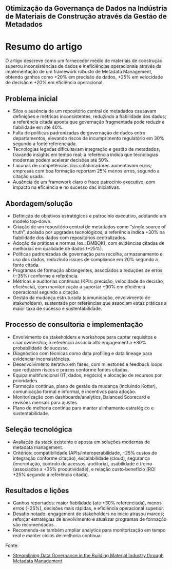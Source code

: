 ## Otimização da Governança de Dados na Indústria de Materiais de Construção através da Gestão de Metadados



# Resumo do artigo

O artigo descreve como um fornecedor médio de materiais de construção superou inconsistências de dados e ineficiências operacionais através da implementação de um framework robusto de Metadata Management, obtendo ganhos como +20% em precisão de dados, +25% em velocidade de decisão e +20% em eficiência operacional.

## Problema inicial
- Silos e ausência de um repositório central de metadados causavam definições e métricas inconsistentes, reduzindo a fiabilidade dos dados; a referência citada aponta que governação fragmentada pode reduzir a fiabilidade em até 40%.
- Falta de políticas padronizadas de governação de dados entre departamentos, elevando riscos de incumprimento regulatório em 30% segundo a fonte referenciada.
- Tecnologias legadas dificultavam integração e gestão de metadados, travando insights em tempo real; a referência indica que tecnologias modernas podem acelerar decisões até 50%.
- Lacunas de competências dos colaboradores aumentavam erros; empresas com boa formação reportam 25% menos erros, segundo a citação usada.
- Ausência de um framework claro e fraco patrocínio executivo, com impacto na eficiência e no sucesso das iniciativas.

## Abordagem/solução
- Definição de objetivos estratégicos e patrocínio executivo, adotando um modelo top‑down.
- Criação de um repositório central de metadados como “single source of truth”, apoiado por upgrades tecnológicos; a referência indica +30% na fiabilidade dos dados com repositórios centralizados.
- Adoção de práticas e normas (ex.: DMBOK), com evidências citadas de melhorias em qualidade de dados (+25%).
- Políticas padronizadas de governação para recolha, armazenamento e uso dos dados, reduzindo issues de compliance em 20% segundo a fonte citada.
- Programas de formação abrangentes, associados a reduções de erros (−35%) conforme a referência.
- Métricas e auditorias contínuas (KPIs: precisão, velocidade de decisão, eficiência), com monitorização a suportar +30% em eficiência operacional segundo a citação.
- Gestão da mudança estruturada (comunicação, envolvimento de stakeholders), sustentada por referências que associam estas práticas a maior taxa de sucesso e sustentabilidade.

## Processo de consultoria e implementação
- Envolvimento de stakeholders e workshops para captar requisitos e criar ownership; a referência associa alto engagement a +30% probabilidade de sucesso.
- Diagnóstico com técnicas como data profiling e data lineage para evidenciar inconsistências.
- Desenvolvimento iterativo em fases, com milestones e feedback loops que reduzem riscos e prazos conforme fontes citadas.
- Equipa multifuncional (IT, dados, negócio) e alocação de recursos por prioridades.
- Formação contínua, plano de gestão da mudança (incluindo Kotter), comunicação formal e informal, e incentivos para adoção.
- Monitorização com dashboards/analytics, Balanced Scorecard e revisões mensais para ajustes.
- Plano de melhoria contínua para manter alinhamento estratégico e sustentabilidade.

## Seleção tecnológica
- Avaliação da stack existente e aposta em soluções modernas de metadata management.
- Critérios: compatibilidade (APIs/interoperabilidade, −25% custos de integração conforme citação), escalabilidade (cloud), segurança (encriptação, controlo de acessos, auditoria), usabilidade e treino (associados a +35% produtividade), e relação custo‑benefício (ROI +25% segundo a referência citada).

## Resultados e lições
- Ganhos reportados: maior fiabilidade (até +30% referenciada), menos erros (−25%), decisões mais rápidas, e eficiência operacional superior.
- Desafio notado: engagement de stakeholders no início atrasou marcos; reforçar estratégias de envolvimento e atualizar programas de formação são recomendados.
- Recomenda-se também ampliar analytics para monitorização em tempo real e manter ciclos de melhoria contínua.

Fonte: 
 - [Streamlining Data Governance in the Building Material Industry through Metadata Management](https://flevy.com/topic/metadata-management/case-streamlining-data-governance-building-material-industry-metadata-management#section3)

